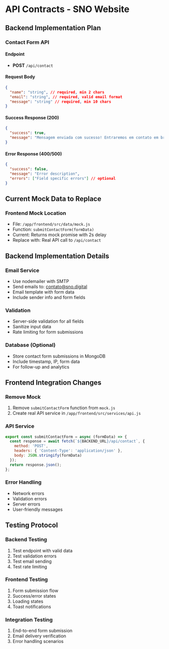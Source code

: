 # API Contracts - SNO Website

## Backend Implementation Plan

### Contact Form API

#### Endpoint
- **POST** `/api/contact`

#### Request Body
```json
{
  "name": "string", // required, min 2 chars
  "email": "string", // required, valid email format
  "message": "string" // required, min 10 chars
}
```

#### Success Response (200)
```json
{
  "success": true,
  "message": "Mensagem enviada com sucesso! Entraremos em contato em breve."
}
```

#### Error Response (400/500)
```json
{
  "success": false,
  "message": "Error description",
  "errors": ["Field specific errors"] // optional
}
```

## Current Mock Data to Replace

### Frontend Mock Location
- File: `/app/frontend/src/data/mock.js`
- Function: `submitContactForm(formData)`
- Current: Returns mock promise with 2s delay
- Replace with: Real API call to `/api/contact`

## Backend Implementation Details

### Email Service
- Use nodemailer with SMTP
- Send emails to: contato@sno.digital
- Email template with form data
- Include sender info and form fields

### Validation
- Server-side validation for all fields
- Sanitize input data
- Rate limiting for form submissions

### Database (Optional)
- Store contact form submissions in MongoDB
- Include timestamp, IP, form data
- For follow-up and analytics

## Frontend Integration Changes

### Remove Mock
1. Remove `submitContactForm` function from `mock.js`
2. Create real API service in `/app/frontend/src/services/api.js`

### API Service
```javascript
export const submitContactForm = async (formData) => {
  const response = await fetch(`${BACKEND_URL}/api/contact`, {
    method: 'POST',
    headers: { 'Content-Type': 'application/json' },
    body: JSON.stringify(formData)
  });
  return response.json();
};
```

### Error Handling
- Network errors
- Validation errors
- Server errors
- User-friendly messages

## Testing Protocol

### Backend Testing
1. Test endpoint with valid data
2. Test validation errors
3. Test email sending
4. Test rate limiting

### Frontend Testing
1. Form submission flow
2. Success/error states
3. Loading states
4. Toast notifications

### Integration Testing
1. End-to-end form submission
2. Email delivery verification
3. Error handling scenarios